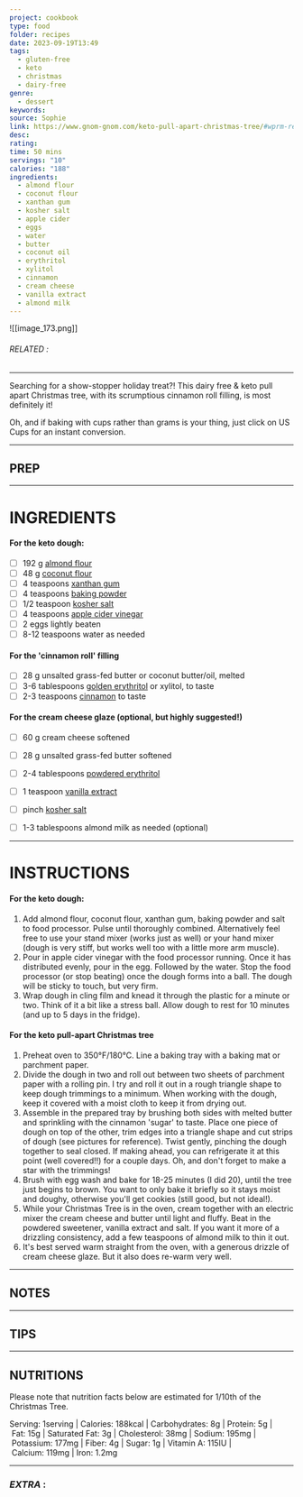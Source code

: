 ```yaml
---
project: cookbook
type: food
folder: recipes
date: 2023-09-19T13:49
tags:
  - gluten-free
  - keto
  - christmas
  - dairy-free
genre:
  - dessert
keywords: 
source: Sophie
link: https://www.gnom-gnom.com/keto-pull-apart-christmas-tree/#wprm-recipe-container-9871
desc: 
rating: 
time: 50 mins
servings: "10"
calories: "188"
ingredients:
  - almond flour
  - coconut flour
  - xanthan gum
  - kosher salt
  - apple cider
  - eggs
  - water
  - butter
  - coconut oil
  - erythritol
  - xylitol
  - cinnamon
  - cream cheese
  - vanilla extract
  - almond milk
---
```


![[image_173.png]]
###### *RELATED* : 
---
Searching for a show-stopper holiday treat?! This dairy free & keto pull apart Christmas tree, with its scrumptious cinnamon roll filling, is most definitely it!

Oh, and if baking with cups rather than grams is your thing, just click on US Cups for an instant conversion.

---
## PREP



---
# INGREDIENTS

#### For the keto dough:

- [ ] 192 g [almond flour](https://amzn.to/2q1v6KO)
- [ ] 48 g [coconut flour](http://amzn.to/2f49c8j)
- [ ] 4 teaspoons [xanthan gum](https://amzn.to/2uKe4GF)
- [ ] 4 teaspoons [baking powder](https://amzn.to/2EfL5K2)
- [ ] 1/2 teaspoon [kosher salt](https://amzn.to/2uM2LxM)
- [ ] 4 teaspoons [apple cider vinegar](https://amzn.to/2GQ1c6E)
- [ ] 2 eggs lightly beaten
- [ ] 8-12 teaspoons water as needed

#### For the 'cinnamon roll' filling

- [ ] 28 g unsalted grass-fed butter or coconut butter/oil, melted
- [ ] 3-6 tablespoons [golden erythritol](https://amzn.to/2LH1fUR) or xylitol, to taste
- [ ] 2-3 teaspoons [cinnamon](http://amzn.to/2yA66B2) to taste

#### For the cream cheese glaze (optional, but highly suggested!)

- [ ] 60 g cream cheese softened
- [ ] 28 g unsalted grass-fed butter softened
- [ ] 2-4 tablespoons [powdered erythritol](https://amzn.to/2RKvo8v)
- [ ] 1 teaspoon [vanilla extract](http://amzn.to/2gVTsV4)
- [ ] pinch [kosher salt](https://amzn.to/2uM2LxM)
- [ ] 1-3 tablespoons almond milk as needed (optional)


---
# INSTRUCTIONS

#### For the keto dough:

1. Add almond flour, coconut flour, xanthan gum, baking powder and salt to food processor. Pulse until thoroughly combined. Alternatively feel free to use your stand mixer (works just as well) or your hand mixer (dough is very stiff, but works well too with a little more arm muscle). 
2. Pour in apple cider vinegar with the food processor running. Once it has distributed evenly, pour in the egg. Followed by the water. Stop the food processor (or stop beating) once the dough forms into a ball. The dough will be sticky to touch, but very firm.
3. Wrap dough in cling film and knead it through the plastic for a minute or two. Think of it a bit like a stress ball. Allow dough to rest for 10 minutes (and up to 5 days in the fridge). 
    

#### For the keto pull-apart Christmas tree

1. Preheat oven to 350°F/180°C. Line a baking tray with a baking mat or parchment paper.
2. Divide the dough in two and roll out between two sheets of parchment paper with a rolling pin. I try and roll it out in a rough triangle shape to keep dough trimmings to a minimum. When working with the dough, keep it covered with a moist cloth to keep it from drying out. 
3. Assemble in the prepared tray by brushing both sides with melted butter and sprinkling with the cinnamon 'sugar' to taste. Place one piece of dough on top of the other, trim edges into a triangle shape and cut strips of dough (see pictures for reference). Twist gently, pinching the dough together to seal closed. If making ahead, you can refrigerate it at this point (well covered!!) for a couple days. Oh, and don't forget to make a star with the trimmings!
4. Brush with egg wash and bake for 18-25 minutes (I did 20), until the tree just begins to brown. You want to only bake it briefly so it stays moist and doughy, otherwise you'll get cookies (still good, but not ideal!). 
5. While your Christmas Tree is in the oven, cream together with an electric mixer the cream cheese and butter until light and fluffy. Beat in the powdered sweetener, vanilla extract and salt. If you want it more of a drizzling consistency, add a few teaspoons of almond milk to thin it out. 
6. It's best served warm straight from the oven, with a generous drizzle of cream cheese glaze. But it also does re-warm very well.

---
## NOTES



---
## TIPS



---
## NUTRITIONS

Please note that nutrition facts below are estimated for 1/10th of the Christmas Tree.

Serving: 1serving | Calories: 188kcal | Carbohydrates: 8g | Protein: 5g | Fat: 15g | Saturated Fat: 3g | Cholesterol: 38mg | Sodium: 195mg | Potassium: 177mg | Fiber: 4g | Sugar: 1g | Vitamin A: 115IU | Calcium: 119mg | Iron: 1.2mg


---
### *EXTRA* :



